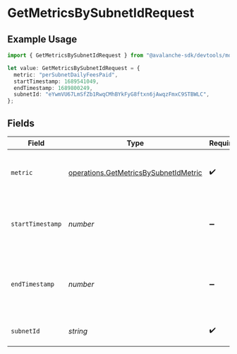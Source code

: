 # GetMetricsBySubnetIdRequest

## Example Usage

```typescript
import { GetMetricsBySubnetIdRequest } from "@avalanche-sdk/devtools/models/operations";

let value: GetMetricsBySubnetIdRequest = {
  metric: "perSubnetDailyFeesPaid",
  startTimestamp: 1689541049,
  endTimestamp: 1689800249,
  subnetId: "eYwmVU67LmSfZb1RwqCMhBYkFyG8ftxn6jAwqzFmxC9STBWLC",
};
```

## Fields

| Field                                                                                          | Type                                                                                           | Required                                                                                       | Description                                                                                    | Example                                                                                        |
| ---------------------------------------------------------------------------------------------- | ---------------------------------------------------------------------------------------------- | ---------------------------------------------------------------------------------------------- | ---------------------------------------------------------------------------------------------- | ---------------------------------------------------------------------------------------------- |
| `metric`                                                                                       | [operations.GetMetricsBySubnetIdMetric](../../models/operations/getmetricsbysubnetidmetric.md) | :heavy_check_mark:                                                                             | Which metric to fetch for given subnet ID.                                                     | perSubnetDailyFeesPaid                                                                         |
| `startTimestamp`                                                                               | *number*                                                                                       | :heavy_minus_sign:                                                                             | Query param for retrieving items after a specific timestamp.                                   | 1689541049                                                                                     |
| `endTimestamp`                                                                                 | *number*                                                                                       | :heavy_minus_sign:                                                                             | Query param for retrieving items before a specific timestamp.                                  | 1689800249                                                                                     |
| `subnetId`                                                                                     | *string*                                                                                       | :heavy_check_mark:                                                                             | The subnet ID to filter by.                                                                    | eYwmVU67LmSfZb1RwqCMhBYkFyG8ftxn6jAwqzFmxC9STBWLC                                              |